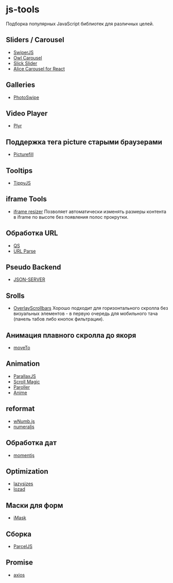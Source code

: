 # js-tools
Подборка популярных JavaScript библиотек для различных целей.

## Sliders / Carousel
* [SwiperJS](https://swiperjs.com/)
* [Owl Carousel](https://owlcarousel2.github.io/OwlCarousel2/)
* [Slick Slider](https://kenwheeler.github.io/slick/)
* [Alice Carousel for React](https://www.npmjs.com/package/react-alice-carousel)

## Galleries
* [PhotoSwipe](https://photoswipe.com/)

## Video Player
* [Plyr](https://plyr.io/)

## Поддержка тега picture старыми браузерами
  * [Picturefill](http://scottjehl.github.io/picturefill/)

## Tooltips
* [TippyJS](https://atomiks.github.io/tippyjs/)

## iframe Tools
* [iframe resizer](https://github.com/davidjbradshaw/iframe-resizer/blob/master/docs/iframed_page/options.md)
Позволяет автоматически изменять размеры контента в iframe по высоте без появления полос прокрутки.

## Обработка URL
* [QS](https://www.npmjs.com/package/qs)
* [URL Parse](https://www.npmjs.com/package/url-parse)

## Pseudo Backend
* [JSON-SERVER](https://www.npmjs.com/package/json-server)

## Srolls
* [OverlayScrollbars](https://www.npmjs.com/package/overlayscrollbars)
Хорошо подходит для горизонтального скролла без визуальных элементов - в первую очередь для мобильного тача (панель табов либо кнопок фильтрации).

## Анимация плавного скролла до якоря
* [moveTo](https://github.com/hsnaydd/moveTo)

## Animation
* [ParallaxJS](https://github.com/wagerfield/parallax)
* [Scroll Magic](https://scrollmagic.io/)
* [Paroller](https://tgomilar.github.io/paroller.js/)
* [Anime](https://animejs.com/)

## reformat
* [wNumb.js](https://refreshless.com/wnumb/)
* [numeraljs](http://numeraljs.com/)

## Обработка дат
* [momentjs](https://momentjs.com/)

## Optimization
* [lazysizes](https://github.com/aFarkas/lazysizes)
* [lozad](https://apoorv.pro/lozad.js/)

## Маски для форм
* [iMask](https://imask.js.org/)
## Сборка
* [ParcelJS](https://parceljs.org/)

## Promise
* [axios](https://github.com/axios/axios)
